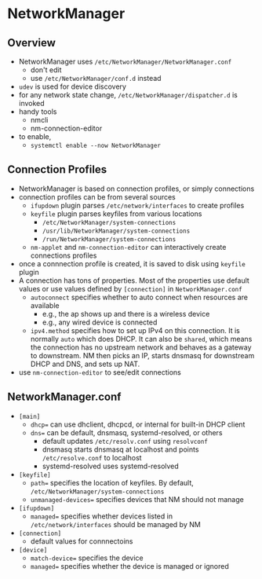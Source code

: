 NetworkManager
==============

## Overview

- NetworkManager uses `/etc/NetworkManager/NetworkManager.conf`
  - don't edit
  - use `/etc/NetworkManager/conf.d` instead
- `udev` is used for device discovery
- for any network state change, `/etc/NetworkManager/dispatcher.d` is invoked
- handy tools
  - nmcli
  - nm-connection-editor
- to enable,
  - `systemctl enable --now NetworkManager`

## Connection Profiles

- NetworkManager is based on connection profiles, or simply connections
- connection profiles can be from several sources
  - `ifupdown` plugin parses `/etc/network/interfaces` to create profiles
  - `keyfile` plugin parses keyfiles from various locations
    - `/etc/NetworkManager/system-connections`
    - `/usr/lib/NetworkManager/system-connections`
    - `/run/NetworkManager/system-connections`
  - `nm-applet` and `nm-connection-editor` can interactively create
    connections profiles
- once a connnection profile is created, it is saved to disk using `keyfile`
  plugin
- A connection has tons of properties.  Most of the properties use default
  values or use values defined by `[connection]` in `NetworkManager.conf`
  - `autoconnect` specifies whether to auto connect when resources are
    available
    - e.g., the ap shows up and there is a wireless device
    - e.g., any wired device is connected
  - `ipv4.method` specifies how to set up IPv4 on this connection.  It is
    normally `auto` which does DHCP.  It can also be `shared`, which means the
    connection has no upstream network and behaves as a gateway to downstream.
    NM then picks an IP, starts dnsmasq for downstream DHCP and DNS, and sets
    up NAT.
- use `nm-connection-editor` to see/edit connections

## NetworkManager.conf

- `[main]`
  - `dhcp=` can use dhclient, dhcpcd, or internal for built-in DHCP client
  - `dns=` can be default, dnsmasq, systemd-resolved, or others
    - default updates `/etc/resolv.conf` using `resolvconf`
    - dnsmasq starts dnsmasq at localhost and points `/etc/resolve.conf` to
      localhost
    - systemd-resolved uses systemd-resolved
- `[keyfile]`
  - `path=` specifies the location of keyfiles.  By default,
    `/etc/NetworkManager/system-connections`
  - `unmanaged-devices=` specifies devices that NM should not manage
- `[ifupdown]`
  - `managed=` specifies whether devices listed in `/etc/network/interfaces`
    should be managed by NM
- `[connection]`
  - default values for connnectoins
- `[device]`
  - `match-device=` specifies the device
  - `managed=` specifies whether the device is managed or ignored
